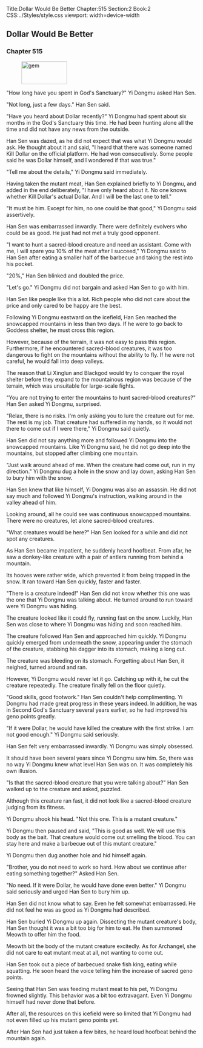 Title:Dollar Would Be Better 
Chapter:515 
Section:2 
Book:2 
CSS:../Styles/style.css 
viewport: width=device-width
  
## Dollar Would Be Better
### Chapter 515 
<figure>
	<img src="../Images/gem.gif" alt="gem" id="gem" width="120" height="60" />
</figure>
  

  
  "How long have you spent in God's Sanctuary?" Yi Dongmu asked Han Sen.

"Not long, just a few days." Han Sen said.

"Have you heard about Dollar recently?" Yi Dongmu had spent about six months in the God's Sanctuary this time. He had been hunting alone all the time and did not have any news from the outside.

Han Sen was dazed, as he did not expect that was what Yi Dongmu would ask. He thought about it and said, "I heard that there was someone named Kill Dollar on the official platform. He had won consecutively. Some people said he was Dollar himself, and I wondered if that was true."

"Tell me about the details," Yi Dongmu said immediately.

Having taken the mutant meat, Han Sen explained briefly to Yi Dongmu, and added in the end deliberately, "I have only heard about it. No one knows whether Kill Dollar's actual Dollar. And I will be the last one to tell."

"It must be him. Except for him, no one could be that good," Yi Dongmu said assertively.

Han Sen was embarrassed inwardly. There were definitely evolvers who could be as good. He just had not met a truly good opponent.

"I want to hunt a sacred-blood creature and need an assistant. Come with me, I will spare you 10% of the meat after I succeed," Yi Dongmu said to Han Sen after eating a smaller half of the barbecue and taking the rest into his pocket.

"20%," Han Sen blinked and doubled the price.

"Let's go." Yi Dongmu did not bargain and asked Han Sen to go with him.

Han Sen like people like this a lot. Rich people who did not care about the price and only cared to be happy are the best.

Following Yi Dongmu eastward on the icefield, Han Sen reached the snowcapped mountains in less than two days. If he were to go back to Goddess shelter, he must cross this region.

However, because of the terrain, it was not easy to pass this region. Furthermore, if he encountered sacred-blood creatures, it was too dangerous to fight on the mountains without the ability to fly. If he were not careful, he would fall into deep valleys.

The reason that Li Xinglun and Blackgod would try to conquer the royal shelter before they expand to the mountainous region was because of the terrain, which was unsuitable for large-scale fights.

"You are not trying to enter the mountains to hunt sacred-blood creatures?" Han Sen asked Yi Dongmu, surprised.

"Relax, there is no risks. I'm only asking you to lure the creature out for me. The rest is my job. That creature had suffered in my hands, so it would not there to come out if I were there," Yi Dongmu said quietly.

Han Sen did not say anything more and followed Yi Dongmu into the snowcapped mountains. Like Yi Dongmu said, he did not go deep into the mountains, but stopped after climbing one mountain.

"Just walk around ahead of me. When the creature had come out, run in my direction." Yi Dongmu dug a hole in the snow and lay down, asking Han Sen to bury him with the snow.

Han Sen knew that like himself, Yi Dongmu was also an assassin. He did not say much and followed Yi Dongmu's instruction, walking around in the valley ahead of him.

Looking around, all he could see was continuous snowcapped mountains. There were no creatures, let alone sacred-blood creatures.

"What creatures would be here?" Han Sen looked for a while and did not spot any creatures.

As Han Sen became impatient, he suddenly heard hoofbeat. From afar, he saw a donkey-like creature with a pair of antlers running from behind a mountain.

Its hooves were rather wide, which prevented it from being trapped in the snow. It ran toward Han Sen quickly, faster and faster.

"There is a creature indeed!" Han Sen did not know whether this one was the one that Yi Dongmu was talking about. He turned around to run toward were Yi Dongmu was hiding.

The creature looked like it could fly, running fast on the snow. Luckily, Han Sen was close to where Yi Dongmu was hiding and soon reached him.

The creature followed Han Sen and approached him quickly. Yi Dongmu quickly emerged from underneath the snow, appearing under the stomach of the creature, stabbing his dagger into its stomach, making a long cut.

The creature was bleeding on its stomach. Forgetting about Han Sen, it neighed, turned around and ran.

However, Yi Dongmu would never let it go. Catching up with it, he cut the creature repeatedly. The creature finally fell on the floor quietly.

"Good skills, good footwork." Han Sen couldn't help complimenting. Yi Dongmu had made great progress in these years indeed. In addition, he was in Second God's Sanctuary several years earlier, so he had improved his geno points greatly.

"If it were Dollar, he would have killed the creature with the first strike. I am not good enough." Yi Dongmu said seriously.

Han Sen felt very embarrassed inwardly. Yi Dongmu was simply obsessed.

It should have been several years since Yi Dongmu saw him. So, there was no way Yi Dongmu knew what level Han Sen was on. It was completely his own illusion.

"Is that the sacred-blood creature that you were talking about?" Han Sen walked up to the creature and asked, puzzled.

Although this creature ran fast, it did not look like a sacred-blood creature judging from its fitness.

Yi Dongmu shook his head. "Not this one. This is a mutant creature."

Yi Dongmu then paused and said, "This is good as well. We will use this body as the bait. That creature would come out smelling the blood. You can stay here and make a barbecue out of this mutant creature."

Yi Dongmu then dug another hole and hid himself again.

"Brother, you do not need to work so hard. How about we continue after eating something together?" Asked Han Sen.

"No need. If it were Dollar, he would have done even better." Yi Dongmu said seriously and urged Han Sen to bury him up.

Han Sen did not know what to say. Even he felt somewhat embarrassed. He did not feel he was as good as Yi Dongmu had described.

Han Sen buried Yi Dongmu up again. Dissecting the mutant creature's body, Han Sen thought it was a bit too big for him to eat. He then summoned Meowth to offer him the food.

Meowth bit the body of the mutant creature excitedly. As for Archangel, she did not care to eat mutant meat at all, not wanting to come out.

Han Sen took out a piece of barbecued snake fish king, eating while squatting. He soon heard the voice telling him the increase of sacred geno points.

Seeing that Han Sen was feeding mutant meat to his pet, Yi Dongmu frowned slightly. This behavior was a bit too extravagant. Even Yi Dongmu himself had never done that before.

After all, the resources on this icefield were so limited that Yi Dongmu had not even filled up his mutant geno points yet.

After Han Sen had just taken a few bites, he heard loud hoofbeat behind the mountain again.
